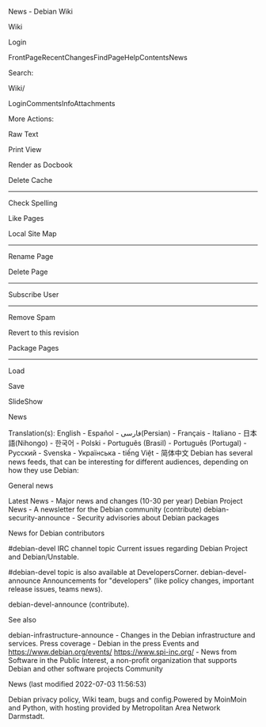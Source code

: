News - Debian Wiki

Wiki

Login

FrontPageRecentChangesFindPageHelpContentsNews

Search:

Wiki/

LoginCommentsInfoAttachments

More Actions:

Raw Text

Print View

Render as Docbook

Delete Cache

------------------------

Check Spelling

Like Pages

Local Site Map

------------------------

Rename Page

Delete Page

------------------------

Subscribe User

------------------------

Remove Spam

Revert to this revision

Package Pages

------------------------

Load

Save

SlideShow

News

Translation(s): English - Español - فارسی(Persian) - Français - Italiano - 日本語(Nihongo) - 한국어 - Polski - Português (Brasil) - Português (Portugal) - Русский - Svenska - Українська - tiếng Việt - 简体中文  Debian has several news feeds, that can be interesting for different audiences, depending on how they use Debian: 

General news

Latest News - Major news and changes (10-30 per year) Debian Project News - A newsletter for the Debian community (contribute) debian-security-announce - Security advisories about Debian packages  

News for Debian contributors

#debian-devel IRC channel topic Current issues regarding Debian Project and Debian/Unstable. 

#debian-devel topic is also available at DevelopersCorner. debian-devel-announce Announcements for "developers" (like policy changes, important release issues, teams news). 

debian-devel-announce (contribute). 

See also

debian-infrastructure-announce - Changes in the  Debian infrastructure and services. Press coverage - Debian in the press Events and https://www.debian.org/events/ https://www.spi-inc.org/ - News from Software in the Public Interest, a non-profit organization that supports Debian and other software projects  Community 

News  (last modified 2022-07-03 11:56:53)

Debian privacy policy, Wiki team, bugs and config.Powered by MoinMoin and Python, with hosting provided by Metropolitan Area Network Darmstadt.